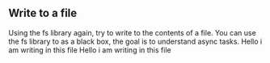 ## Write to a file
Using the fs library again, try to write to the contents of a file.
You can use the fs library to as a black box, the goal is to understand async tasks.
Hello i am writing in this file
Hello i am writing in this file